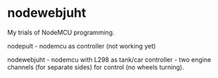 # nodewebjuht
My trials of NodeMCU programming.

nodepult - nodemcu as controller (not working yet)

nodewebjuht - nodemcu with L298 as tank/car controller - two engine channels (for separate sides) for control (no wheels turning).

